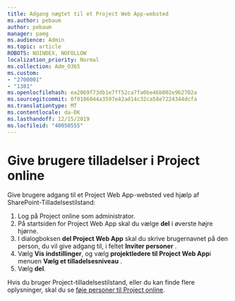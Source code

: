 ```yaml
---
title: Adgang nægtet til et Project Web App-websted
ms.author: pebaum
author: pebaum
manager: pamg
ms.audience: Admin
ms.topic: article
ROBOTS: NOINDEX, NOFOLLOW
localization_priority: Normal
ms.collection: Adm_O365
ms.custom:
- "2700001"
- "1381"
ms.openlocfilehash: ea2069f73db1e7ff52ca7fa0be46b002e9b2702a
ms.sourcegitcommit: 0f0186044a3597e42ad14c32ca58e7224344dcfa
ms.translationtype: MT
ms.contentlocale: da-DK
ms.lasthandoff: 12/15/2019
ms.locfileid: "40050555"
---
```

# <a name="give-users-permissions-in-project-online"></a>Give brugere tilladelser i Project online

Give brugere adgang til et Project Web App-websted ved hjælp af SharePoint-Tilladelsestilstand:

1. Log på Project online som administrator.
2. På startsiden for Project Web App skal du vælge **del** i øverste højre hjørne.
3. I dialogboksen **del Project Web App** skal du skrive brugernavnet på den person, du vil give adgang til, i feltet **Inviter personer** .
4. Vælg **Vis indstillinger**, og vælg **projektledere til Project Web App**i menuen **Vælg et tilladelsesniveau** .
5. Vælg **del**.

Hvis du bruger Project-tilladelsestilstand, eller du kan finde flere oplysninger, skal du se [føje personer til Project online](https://docs.microsoft.com/projectonline/step-2-add-people-to-project-online).
